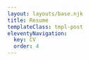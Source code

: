 ```yaml
---
layout: layouts/base.njk
title: Resume
templateClass: tmpl-post
eleventyNavigation:
  key: CV
  order: 4
---
```


<div id="adobe-dc-view"></div>
<script src="https://documentcloud.adobe.com/view-sdk/main.js"></script>
<script type="text/javascript">
  document.addEventListener("adobe_dc_view_sdk.ready", function(){
    var adobeDCView = new AdobeDC.View({clientId: process.env.ADOBE_API_KEY, divId: "adobe-dc-view"});
    adobeDCView.previewFile({
      content:{location: {url: "https://rotemland.github.io/img/resume.pdf"}},
      metaData:{fileName: "resume.pdf"}
    }, {});
  });
</script>
